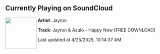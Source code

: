 ## Currently Playing on SoundCloud

[<img align="left" width="100" src="https://i1.sndcdn.com/artworks-hAC5Hy8ndkYHCtCg-zJxHxA-t500x500.png">](https://soundcloud.com/jayronmusic/jayron-azulo-happy-now-1)

**Artist**: Jayron 

**Track**: Jayron & Azulo - Happy Now [FREE DOWNLOAD]

Last updated at 4/25/2025, 10:14:37 AM
